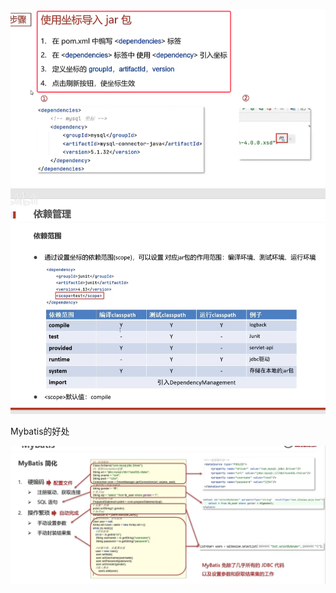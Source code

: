 ![](assets/04依赖管理/file-20250628164103151.png)
![](assets/04依赖管理/file-20250628173559361.png)


Mybatis的好处


![](assets/04依赖管理/file-20250628174636865.png)